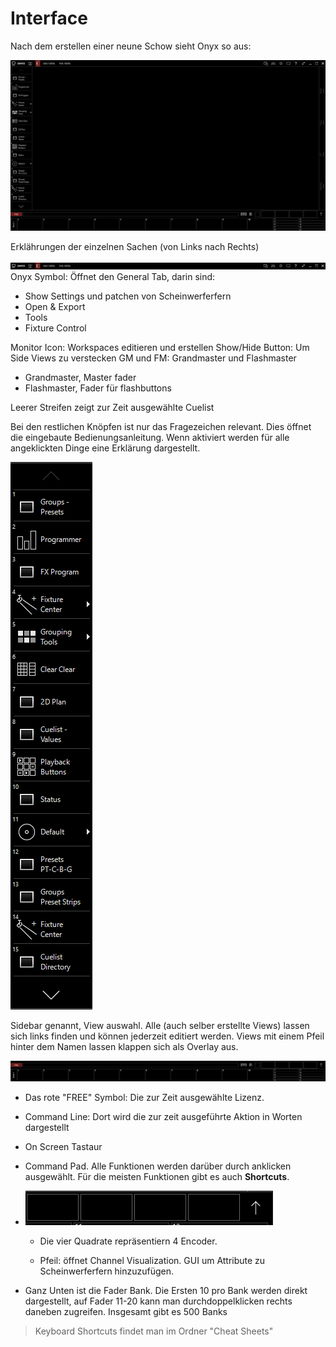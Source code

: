 # Interface

Nach dem erstellen einer neune Schow sieht Onyx so aus:

![Sidebar](Pics/3_Interface.PNG)

Erklährungen der einzelnen Sachen (von Links nach Rechts)

![Top](Pics/3_Top.PNG)
Onyx Symbol: Öffnet den General Tab, darin sind:
* Show Settings und patchen von Scheinwerferfern
* Open & Export 
* Tools
* Fixture Control

Monitor Icon: Workspaces editieren und erstellen
Show/Hide Button: Um Side Views zu verstecken
GM und FM: Grandmaster und Flashmaster
* Grandmaster, Master fader 
* Flashmaster, Fader für flashbuttons

Leerer Streifen zeigt zur Zeit ausgewählte Cuelist

Bei den restlichen Knöpfen ist nur das Fragezeichen relevant. Dies öffnet die eingebaute Bedienungsanleitung. Wenn aktiviert werden für alle angeklickten Dinge eine Erklärung dargestellt.

![Left](Pics/3_Left.PNG)

Sidebar genannt,
View auswahl. Alle (auch selber erstellte Views) lassen sich links finden und können jederzeit editiert werden. Views mit einem Pfeil hinter dem Namen lassen klappen sich als Overlay aus.

![Down](Pics/3_Down.PNG) 

* Das rote "FREE" Symbol: Die zur Zeit ausgewählte Lizenz.

* Command Line: Dort wird die zur zeit ausgeführte Aktion in Worten dargestellt

* On Screen Tastaur

* Command Pad. Alle Funktionen werden darüber durch anklicken ausgewählt. Für die meisten Funktionen gibt es auch **Shortcuts**.

* ![Encoder](Pics/3_Encoder.PNG)

  * Die vier Quadrate repräsentiern 4 Encoder. 

  * Pfeil: öffnet Channel Visualization. GUI um Attribute zu Scheinwerferfern hinzuzufügen. 



* Ganz Unten ist die Fader Bank. Die Ersten 10 pro Bank werden direkt dargestellt, auf Fader 11-20 kann man durchdoppelklicken rechts daneben zugreifen.
Insgesamt gibt es 500 Banks



>Keyboard Shortcuts findet man im Ordner "Cheat Sheets"
